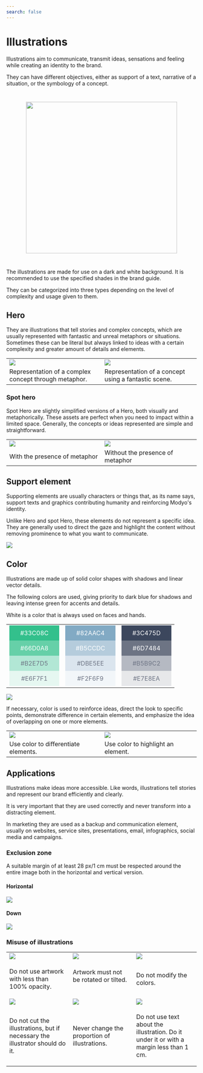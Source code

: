 ```yaml
---
search: false
---
```


# Illustrations

Illustrations aim to communicate, transmit ideas, sensations and feeling while creating an identity to the brand.

They can have different objectives, either as support of a text, narrative of a situation, or the symbology of a concept.

<img src="/assets/img/brand/illustrations.jpg" style="margin: 40px auto; width: 400px; display: block;">

The illustrations are made for use on a dark and white background. It is recommended to use the specified shades
in the brand guide.

They can be categorized into three types depending on the level of complexity and usage given to them.

## Hero

They are illustrations that tell stories and complex concepts, which are usually represented with fantastic and unreal metaphors or situations. Sometimes these can be literal but always linked to ideas with a certain complexity and greater amount of details and elements.

 <table> 
 <tr> 
 <td style="width: 50%;"> 
 <img src="/assets/img/brand/ruta.jpg"> 
 </td> 
 <td style="width: 50%;"> 
 <img src="/assets/img/brand/candado.jpg"> 
 </td> 
 </tr> 
 <tr> 
 <td style="width: 50%;"> 
Representation of a complex concept through metaphor.
 </td> 
 <td style="width: 50%;"> 
Representation of a concept using a fantastic scene.
 </td> 
 </tr> 
 </table> 

### Spot hero

Spot Hero are slightly simplified versions of a Hero, both visually and metaphorically. These assets are perfect when you need to impact within a limited space. Generally, the concepts or ideas represented are simple and straightforward.

 <table> 
 <tr> 
 <td style="width: 50%;"> 
 <img src="/assets/img/brand/pago.png"> 
 </td> 
 <td style="width: 50%;"> 
 <img src="/assets/img/brand/unificado.png"> 
 </td> 
 </tr> 
 <tr> 
 <td style="width: 50%;"> 
With the presence of metaphor
 </td> 
 <td style="width: 50%;"> 
Without the presence of metaphor
 </td> 
 </tr> 
 </table> 

## Support element

Supporting elements are usually characters or things that, as its name says, support texts and graphics contributing humanity and reinforcing Modyo's identity.

Unlike Hero and spot Hero, these elements do not represent a specific idea. They are generally used to direct the gaze and highlight the content without removing prominence to what you want to communicate.

 <img src="/assets/img/brand/support_element.png" style="margin-left: 0;"> 

## Color

Illustrations are made up of solid color shapes with shadows and linear vector details.

The following colors are used, giving priority to dark blue for shadows and leaving intense green for accents and details.

White is a color that is always used on faces and hands.

 <table> 
 <tr> 
 <td style="width: 30%;"> 
 <div style="display: flex;flex-direction: column;"> 
 <span style="background: #33C08C;display: flex;color: white;padding: 10px 20px;justify-content:center;"> #33C08C </span> 
 <span style="background: #66D0A8;display: flex;color: white;padding: 10px 20px;justify-content:center;"> #66D0A8 </span> 
 <span style="background: #B2E7D5;display: flex;color: #6D7484;padding: 10px 20px;justify-content:center;"> #B2E7D5 </span> 
 <span style="background: #E6F7F1;display: flex;color: #6D7484;padding: 10px 20px;justify-content:center;"> #E6F7F1 </span> 
 </div> 
 </td> 
 <td style="width: 30%;"> 
 <div style="display: flex;flex-direction: column;"> 
 <span style="background: #82AAC4;display: flex;color: white;padding: 10px 20px;justify-content:center;"> #82AAC4 </span> 
 <span style="background: #B5CCDC;display: flex;color: white;padding: 10px 20px;justify-content:center;"> #B5CCDC </span> 
 <span style="background: #DBE5EE;display: flex;color: #6D7484;padding: 10px 20px;justify-content:center;"> #DBE5EE </span> 
 <span style="background: #F2F6F9;display: flex;color: #6D7484;padding: 10px 20px;justify-content:center;"> #F2F6F9 </span> 
 </div> 
 </td> 
 <td style="width: 30%;"> 
 <div style="display: flex;flex-direction: column;"> 
 <span style="background: #3C475D;display: flex;color: white;padding: 10px 20px;justify-content:center;"> #3C475D </span> 
 <span style="background: #6D7484;display: flex;color: white;padding: 10px 20px;justify-content:center;"> #6D7484 </span> 
 <span style="background: #B5B9C2;display: flex;color: #6D7484;padding: 10px 20px;justify-content:center;"> #B5B9C2 </span> 
 <span style="background: #E7E8EA;display: flex;color: #6D7484;padding: 10px 20px;justify-content:center;"> #E7E8EA </span> 
 </div> 
 </td> 
 </tr> 
 </table> 

 <img src="/assets/img/brand/webinar.png" style="margin-left: 0;"> 

If necessary, color is used to reinforce ideas, direct the look to specific points, demonstrate difference in certain elements, and emphasize the idea of overlapping on one or more elements.

 <table> 
 <tr> 
 <td style="width: 50%;"> 
 <img src="/assets/img/brand/modular.png"> 
 </td> 
 <td style="width: 50%;"> 
 <img src="/assets/img/brand/exito.png"> 
 </td> 
 </tr> 
 <tr> 
 <td style="width: 50%;"> 
Use color to differentiate elements.
 </td> 
 <td style="width: 50%;"> 
Use color to highlight an element.
 </td> 
 </tr> 
 </table> 

## Applications

Illustrations make ideas more accessible. Like words, illustrations tell stories and represent our brand efficiently and clearly.

It is very important that they are used correctly and never transform into a distracting element.

In marketing they are used as a backup and communication element, usually on websites, service sites, presentations, email, infographics, social media and campaigns.

### Exclusion zone

A suitable margin of at least 28 px/1 cm must be respected around the entire image both in the horizontal and vertical version.

#### Horizontal

 <img src="/assets/img/brand/horizontal.png" style="margin-left: 0;"> 

#### Down

 <img src="/assets/img/brand/vertical.png" style="margin-left: 0;"> 

### Misuse of illustrations

 <table> 
 <tr> 
 <td style="width:30%;"> 
 <img src="/assets/img/brand/error6.png"> 
 </td> 
 <td style="width:30%;"> 
 <img src="/assets/img/brand/error2.png"> 
 </td> 
 <td style="width:30%;"> 
 <img src="/assets/img/brand/error3.png"> 
 </td> 
 </tr> 
 <tr> 
 <td> 
 <p class="dont"> Do not use artwork with less than 100% opacity. </p> 
 </td> 
 <td> Artwork must not be rotated or tilted. </p> 
 </td> 
 <td> 
 <p class="dont"> Do not modify the colors. </p> 
 </td> 
 </tr> 
 <tr> 
 <td> 
 <img src="/assets/img/brand/error4.png"> 
 </td> 
 <td> 
 <img src="/assets/img/brand/error1.png"> 
 </td> 
 <td> 
 <img src="/assets/img/brand/error5.png"> 
 </td> 
 </tr> 
 <tr> 
 <td> 
 <p class="dont"> Do not cut the illustrations, but if necessary the illustrator should do it. </p> 
 </td> 
 <td> 
 <p class="dont"> Never change the proportion of illustrations. </p> 
 </td> 
 <td> 
 <p class="dont"> Do not use text about the illustration. Do it under it or with a margin less than 1 cm. </p> 
 </td> 
 </tr> 
 </table> 
